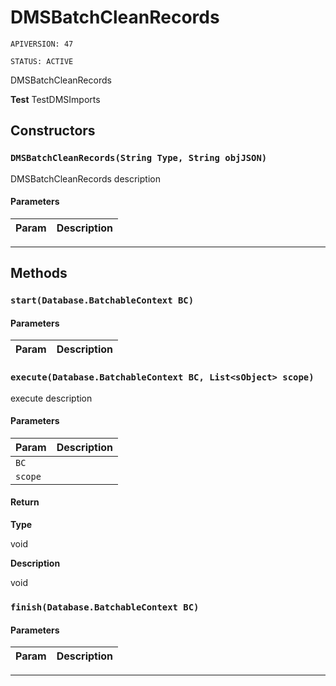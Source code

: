 # DMSBatchCleanRecords

`APIVERSION: 47`

`STATUS: ACTIVE`

DMSBatchCleanRecords


**Test** TestDMSImports

## Constructors
### `DMSBatchCleanRecords(String Type, String objJSON)`

DMSBatchCleanRecords description

#### Parameters
|Param|Description|
|---|---|

---
## Methods
### `start(Database.BatchableContext BC)`
#### Parameters
|Param|Description|
|---|---|

### `execute(Database.BatchableContext BC, List<sObject> scope)`

execute description

#### Parameters
|Param|Description|
|---|---|
|`BC`||
|`scope`||

#### Return

**Type**

void

**Description**

void

### `finish(Database.BatchableContext BC)`
#### Parameters
|Param|Description|
|---|---|

---
